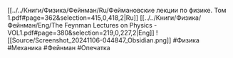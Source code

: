 [[../../Книги/Физика/Фейнман/Ru/Феймановские лекции по физике. Том 1.pdf#page=362&selection=415,0,418,2|Ru]]
[[../../Книги/Физика/Фейнман/Eng/The Feynman Lectures on Physics - VOL1.pdf#page=380&selection=219,0,227,2|Eng]]
![[Source/Screenshot_20241106-044847_Obsidian.png]]
#Физика #Механика #Фейнман #Опечатка 